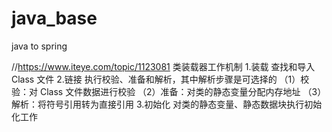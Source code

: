 # java_base
java to spring

//https://www.iteye.com/topic/1123081
类装载器工作机制
1.装载
    查找和导入 Class 文件
2.链接
    执行校验、准备和解析，其中解析步骤是可选择的
    （1）校验：对 Class 文件数据进行校验
    （2）准备：对类的静态变量分配内存地址
    （3）解析：将符号引用转为直接引用
3.初始化
    对类的静态变量、静态数据块执行初始化工作

